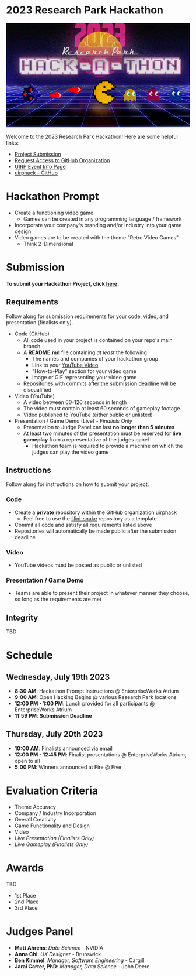 [submission_link]: https://www.google.com
[uirp_event_link]: https://researchpark.illinois.edu/all-events/2023-research-park-hackathon/
[uirphack_link]: https://github.com/uirphack
[illini_snake_link]: https://github.com/uirphack/illini_snake
[request_access_link]: https://www.google.com

# 2023 Research Park Hackathon

![](static/Graphic.jpg)

Welcome to the 2023 Research Park Hackathon! Here are some helpful links:
* [Project Submission][submission_link]
* [Request Access to GitHub Organization][request_access_link]
* [UIRP Event Info Page][uirp_event_link]
* [uirphack - GitHub][uirphack_link]


# Hackathon Prompt
* Create a functioning video game
    * Games can be created in any programming language / framework
* Incorporate your company's branding and/or industry into your game design
* Video games are to be created with the theme "Retro Video Games"
    * Think 2-Dimensional

# Submission 
**To submit your Hackathon Project, click [here][submission_link].**

## Requirements
Follow along for submission requirements for your code, video, and presentation (finalists only).
* Code (GitHub)
    * All code used in your project is contained on your repo's main branch
    * A **README.md** file containing *at least* the following
        * The names and companies of your hackathon group
        * Link to your [YouTube Video](https://www.youtube.com/watch?v=dQw4w9WgXcQ)
        * "How-to-Play" section for your video game
        * Image or GIF representing your video game
    * Repositories with commits after the submission deadline will be disqualified
* Video (YouTube)
    * A video between 60-120 seconds in length
    * The video must contain at least 60 seconds of gameplay footage
    * Video published to YouTube (either public or unlisted)
* Presentation / Game Demo (Live) - *Finalists Only*
    * Presentation to Judge Panel can last **no longer than 5 minutes**
    * At least two minutes of the presentation must be reserved for **live gameplay** from a representative of the judges panel
        * Hackathon team is required to provide a machine on which the judges can play the video game

## Instructions
Follow along for instructions on how to submit your project.

### Code
* Create a **private** repository within the GitHub organization [uirphack][uirphack_link]
    * Feel free to use the [illini-snake][illini_snake_link] repository as a template
* Commit all code and satisfy all requirements listed above
* Repositories will automatically be made public after the submission deadline

### Video
* YouTube videos must be posted as public or unlisted

### Presentation / Game Demo
* Teams are able to present their project in whatever manner they choose, so long as the requirements are met

## Integrity
TBD

# Schedule 

## Wednesday, July 19th 2023
* **8:30 AM**: Hackathon Prompt Instructions @ EnterpriseWorks Atrium
* **9:00 AM**: Open Hacking Begins @ various Research Park locations
* **12:00 PM - 1:00 PM**: Lunch provided for all participants @ EnterpriseWorks Atrium
* **11:59 PM**: **Submission Deadline**

## Thursday, July 20th 2023
* **10:00 AM**: Finalists announced via email
* **12:00 PM - 12:45 PM**: Finalist presentations @ EnterpriseWorks Atrium; open to all
* **5:00 PM**: Winners announced at Fire @ Five

# Evaluation Criteria
* Theme Accuracy
* Company / Industry Incorporation
* Overall Creativity 
* Game Functionality and Design
* Video
* *Live Presentation (Finalists Only)*
* *Live Gameplay (Finalists Only)*

# Awards
TBD
* 1st Place
* 2nd Place
* 3rd Place

# Judges Panel
* **Matt Ahrens**: *Data Science* - NVIDIA
* **Anna Chi**: *UX Designer* - Brunswick
* **Ben Kimmel**: *Manager, Software Engineering* - Cargill
* **Jarai Carter, PhD**: *Manager, Data Science* - John Deere
